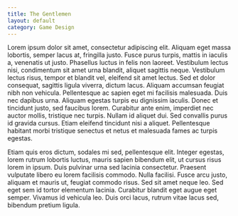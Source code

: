 ```yaml
---
title: The Gentlemen
layout: default
category: Game Design
---
```

Lorem ipsum dolor sit amet, consectetur adipiscing elit. Aliquam eget massa lobortis, semper lacus at, fringilla justo. Fusce purus turpis, mattis in iaculis a, venenatis ut justo. Phasellus luctus in felis non laoreet. Vestibulum lectus nisi, condimentum sit amet urna blandit, aliquet sagittis neque. Vestibulum lectus risus, tempor et blandit vel, eleifend sit amet lectus. Sed et dolor consequat, sagittis ligula viverra, dictum lacus. Aliquam accumsan feugiat nibh non vehicula. Pellentesque ac sapien eget mi facilisis malesuada. Duis nec dapibus urna. Aliquam egestas turpis eu dignissim iaculis. Donec et tincidunt justo, sed faucibus lorem. Curabitur ante enim, imperdiet nec auctor mollis, tristique nec turpis. Nullam id aliquet dui. Sed convallis purus id gravida cursus. Etiam eleifend tincidunt nisi a aliquet. Pellentesque habitant morbi tristique senectus et netus et malesuada fames ac turpis egestas.

Etiam quis eros dictum, sodales mi sed, pellentesque elit. Integer egestas, lorem rutrum lobortis luctus, mauris sapien bibendum elit, ut cursus risus lorem in ipsum. Duis pulvinar urna sed lacinia consectetur. Praesent vulputate libero eu lorem facilisis commodo. Nulla facilisi. Fusce arcu justo, aliquam et mauris ut, feugiat commodo risus. Sed sit amet neque leo. Sed eget sem id tortor elementum lacinia. Curabitur blandit eget augue eget semper. Vivamus id vehicula leo. Duis orci lacus, rutrum vitae lacus sed, bibendum pretium ligula.